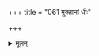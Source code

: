 +++
title = "061 मुक्तानां धीः"

+++
<details><summary>मूलम्</summary>

मुक्तानां धीः क्रमाच्चेत् प्रसरति न कदाऽप्यन्तमेषाऽधिगच्छेत् संक्षिप्तायाश्च दूरान्तिकपरिपतने यौगपद्यं न शक्यम् ।  
संयोगो भूतभा(वि)व्येष्वपि न हि घटते तद्धि यस्सांप्रतिक्या इत्याद्यैर्न क्षतिः स्यात् श्रुतिमुखविदिते योग्यतावैभवेऽस्याः ॥ ६१ ॥
</details>